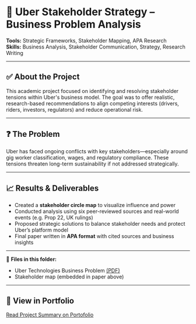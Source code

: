 # 🚖 Uber Stakeholder Strategy – Business Problem Analysis

**Tools:** Strategic Frameworks, Stakeholder Mapping, APA Research  
**Skills:** Business Analysis, Stakeholder Communication, Strategy, Research Writing

---

## ✅ About the Project
This academic project focused on identifying and resolving stakeholder tensions within Uber's business model. The goal was to offer realistic, research-based recommendations to align competing interests (drivers, riders, investors, regulators) and reduce operational risk.

---

## ❓ The Problem
Uber has faced ongoing conflicts with key stakeholders—especially around gig worker classification, wages, and regulatory compliance. These tensions threaten long-term sustainability if not addressed strategically.

---

## 📈 Results & Deliverables
- Created a **stakeholder circle map** to visualize influence and power  
- Conducted analysis using six peer-reviewed sources and real-world events (e.g. Prop 22, UK rulings)  
- Proposed strategic solutions to balance stakeholder needs and protect Uber’s platform model  
- Final paper written in **APA format** with cited sources and business insights

---

📎 **Files in this folder:**  
- Uber Technologies Business Problem [(PDF)](https://github.com/shreeyas18/Protofolio/blob/main/uber-stakeholder-strategy/Uber%20Technologies%20Business%20Problem%20Analysis.pdf) 
- Stakeholder map (embedded in paper above)

---

## 🔗 View in Portfolio
[Read Project Summary on Portofolio](https://transparent-rook-33b.notion.site/Hey-I-m-Shreeya-Sampat-1c1c4f21290c80a7a02ef878ea11233c?p=1c1c4f21290c81579a7fdbd5e908e7e9&pm=c)
